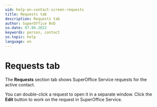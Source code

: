 ```yaml
---
uid: help-en-contact-screen-requests
title: Requests tab
description: Requests tab
author: SuperOffice RnD
so.date: 07.04.2022
keywords: person, contact
so.topic: help
language: en
---
```


# Requests tab

The **Requests** section tab shows SuperOffice Service requests for the active contact.

You can double-click a request to open it in a separate window. Click the **Edit** button to work on the request in SuperOffice Service.
